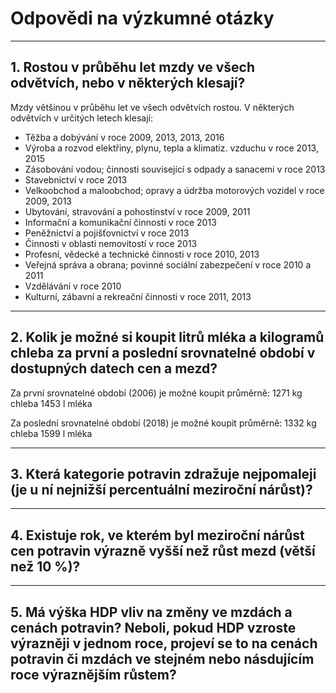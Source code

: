 # Odpovědi na výzkumné otázky
---
## 1. Rostou v průběhu let mzdy ve všech odvětvích, nebo v některých klesají?
Mzdy většinou v průběhu let ve všech odvětvích rostou. V některých odvětvích v určitých letech klesají:
- Těžba a dobývání v roce 2009, 2013, 2013, 2016
- Výroba a rozvod elektřiny, plynu, tepla a klimatiz. vzduchu v roce 2013, 2015
- Zásobování vodou; činnosti související s odpady a sanacemi v roce 2013
- Stavebnictví v roce 2013
- Velkoobchod a maloobchod; opravy a údržba motorových vozidel v roce 2009, 2013
- Ubytování, stravování a pohostinství v roce 2009, 2011
- Informační a komunikační činnosti v roce 2013
- Peněžnictví a pojišťovnictví v roce 2013
- Činnosti v oblasti nemovitostí v roce 2013
- Profesní, vědecké a technické činnosti v roce 2010, 2013
- Veřejná správa a obrana; povinné sociální zabezpečení v roce 2010 a 2011
- Vzdělávání v roce 2010 
- Kulturní, zábavní a rekreační činnosti v roce 2011, 2013

---
## 2. Kolik je možné si koupit litrů mléka a kilogramů chleba za první a poslední srovnatelné období v dostupných datech cen a mezd?
Za první srovnatelné období (2006) je možné koupit průměrně:
1271 kg chleba
1453 l mléka

Za poslední srovnatelné období (2018) je možné koupit průměrně:
1332 kg chleba
1599 l mléka

---
## 3. Která kategorie potravin zdražuje nejpomaleji (je u ní nejnižší percentuální meziroční nárůst)?

---
## 4. Existuje rok, ve kterém byl meziroční nárůst cen potravin výrazně vyšší než růst mezd (větší než 10 %)?

---
## 5. Má výška HDP vliv na změny ve mzdách a cenách potravin? Neboli, pokud HDP vzroste výrazněji v jednom roce, projeví se to na cenách potravin či mzdách ve stejném nebo násdujícím roce výraznějším růstem?


